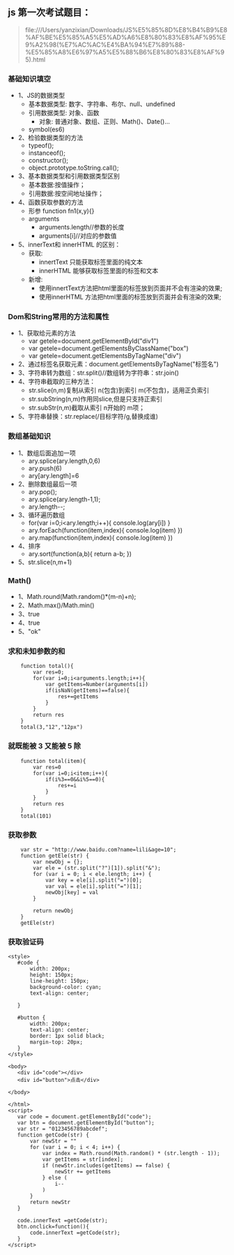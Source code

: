 ## js 第一次考试题目：
> file:///Users/yanzixian/Downloads/JS%E5%85%8D%E8%B4%B9%E8%AF%BE%E5%85%A5%E5%AD%A6%E8%80%83%E8%AF%95%E9%A2%98(%E7%AC%AC%E4%BA%94%E7%89%88-%E5%85%A8%E6%97%A5%E5%88%B6%E8%80%83%E8%AF%95).html

### 基础知识填空
+ 1、JS的数据类型
    + 基本数据类型: 数字、字符串、布尔、null、undefined
    + 引用数据类型: 对象、函数
        + 对象: 普通对象、数组、正则、Math()、Date()...
    + symbol(es6)
+ 2、检验数据类型的方法
    + typeof();
    + instanceof();
    + constructor();
    + object.prototype.toString.call();
+ 3、基本数据类型和引用数据类型区别
    + 基本数据:按值操作；
    + 引用数据:按空间地址操作；
+ 4、函数获取参数的方法
    + 形参 function fn1(x,y){}
    + arguments
        + arguments.length//参数的长度
        + arguments[i]//对应的参数值
+ 5、innerText和 innerHTML 的区别：
    + 获取:
        + innertText 只能获取标签里面的纯文本
        + innerHTML 能够获取标签里面的标签和文本
    + 新增:
        + 使用innertText方法把html里面的标签放到页面并不会有渲染的效果;
        + 使用innerHTML 方法把html里面的标签放到页面并会有渲染的效果;
### Dom和String常用的方法和属性
+ 1、获取给元素的方法
    + var getele=document.getElementById("div1")
    + var getele=document.getElementsByClassName("box")
    + var getele=document.getElementsByTagName("div")
+ 2、通过标签名获取元素：document.getElementsByTagName("标签名")
+ 3、字符串转为数组：str.split()//数组转为字符串：str.join()
+ 4、字符串截取的三种方法：
    + str.slice(n,m)复制从索引 n(包含)到索引 m(不包含)，适用正负索引
    + str.subString(n,m)作用同slice,但是只支持正索引
    + str.subStr(n,m)截取从索引 n开始的 m项；
+ 5、字符串替换：str.replace(/目标字符/g,替换成谁)
### 数组基础知识
+ 1、数组后面追加一项
    + ary.splice(ary.length,0,6)
    + ary.push(6)
    + ary[ary.length]=6
+ 2、删除数组最后一项
    + ary.pop();
    + ary.splice(ary.length-1,1);
    + ary.length--;
+ 3、循环遍历数组
    + for(var i=0;i<ary.length;i++){
        console.log(ary[i])
    }
    + ary.forEach(function(item,index){
        console.log(item)
    })
    + ary.map(function(item,index){
     console.log(item)
    })
+ 4、排序
    + ary.sort(function(a,b){
        return a-b;
    })
+ 5、str.slice(n,m+1)
### Math()
+ 1、Math.round(Math.random()*(m-n)+n);
+ 2、Math.max()/Math.min()
+ 3、true
+ 4、true
+ 5、"ok"
### 求和未知参数的和
```
    function total(){
        var res=0;
        for(var i=0;i<arguments.length;i++){
            var getItems=Number(arguments[i])
            if(isNaN(getItems)==false){
                res+=getItems
            }
        }
        return res
    }
    total(3,"12","12px")
```
### 就既能被 3 又能被 5 除
```
    function total(item){
        var res=0
        for(var i=0;i<item;i++){
            if(i%3==0&&i%5==0){
                res+=i
            }
        }
        return res
    }
    total(101)
```
### 获取参数
```
    var str = "http://www.baidu.com?name=lili&age=10";
    function getEle(str) {
        var newObj = {};
        var ele = (str.split("?")[1]).split("&");
        for (var i = 0; i < ele.length; i++) {
            var key = ele[i].split("=")[0];
            var val = ele[i].split("=")[1];
            newObj[key] = val
        }

        return newObj
    }
    getEle(str)
```
### 获取验证码
 ```
<style>
    #code {
        width: 200px;
        height: 150px;
        line-height: 150px;
        background-color: cyan;
        text-align: center;

    }

    #button {
        width: 200px;
        text-align: center;
        border: 1px solid black;
        margin-top: 20px;
    }
</style>

<body>
    <div id="code"></div>
    <div id="button">点击</div>

</body>

</html>
<script>
    var code = document.getElementById("code");
    var btn = document.getElementById("button");
    var str = "0123456789abcdef";
    function getCode(str) {
        var newStr = ""
        for (var i = 0; i < 4; i++) {
            var index = Math.round(Math.random() * (str.length - 1));
            var getItems = str[index];
            if (newStr.includes(getItems) == false) {
                newStr += getItems
            } else (
                i--
            )
        }
        return newStr
    }

    code.innerText =getCode(str);
    btn.onclick=function(){
        code.innerText =getCode(str);
    }
</script>
```